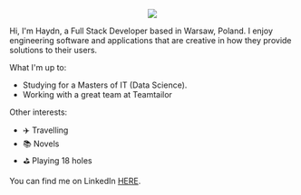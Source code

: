 <p align="center">
<img src="https://user-images.githubusercontent.com/69591006/113484807-8b753e80-94aa-11eb-87d8-e612ba832aca.png">
</p>

Hi, I'm Haydn, a Full Stack Developer based in Warsaw, Poland. I enjoy engineering software and applications that are creative in how they provide solutions to their users.

What I'm up to:
* Studying for a Masters of IT (Data Science).
* Working with a great team at Teamtailor

Other interests:
* :airplane: Travelling
* :books: Novels
* :golf: Playing 18 holes

You can find me on LinkedIn [HERE](https://www.linkedin.com/in/haydnmartin/).
